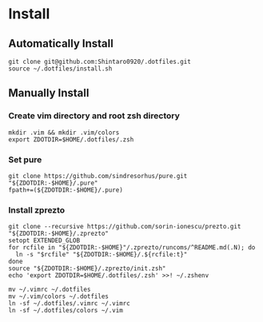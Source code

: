 # Install 
## Automatically Install
```
git clone git@github.com:Shintaro0920/.dotfiles.git 
source ~/.dotfiles/install.sh 
```
## Manually Install

### Create vim directory and root zsh directory
```
mkdir .vim && mkdir .vim/colors
export ZDOTDIR=$HOME/.dotfiles/.zsh
```

### Set pure
```
git clone https://github.com/sindresorhus/pure.git "${ZDOTDIR:-$HOME}/.pure"
fpath+=(${ZDOTDIR:-$HOME}/.pure)
```

### Install zprezto
```
git clone --recursive https://github.com/sorin-ionescu/prezto.git "${ZDOTDIR:-$HOME}/.zprezto"
setopt EXTENDED_GLOB
for rcfile in "${ZDOTDIR:-$HOME}"/.zprezto/runcoms/^README.md(.N); do
  ln -s "$rcfile" "${ZDOTDIR:-$HOME}/.${rcfile:t}"
done
source "${ZDOTDIR:-$HOME}/.zprezto/init.zsh" 
echo 'export ZDOTDIR=$HOME/.dotfiles/.zsh' >>! ~/.zshenv
```

```
mv ~/.vimrc ~/.dotfiles 
mv ~/.vim/colors ~/.dotfiles 
ln -sf ~/.dotfiles/.vimrc ~/.vimrc 
ln -sf ~/.dotfiles/colors ~/.vim 
```
